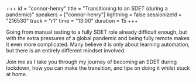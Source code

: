 +++
id = "connor-henry"
title = "Transitioning to an SDET (during a pandemic)"
speakers = ["connor-henry"]
lightning = false
sessionizeId = "216530"
track = "r1"
time = "13:00"
duration = 15
+++

Going from manual testing to a fully SDET role already difficult enough, but with the extra pressures of a global pandemic and being fully remote makes it even more complicated. Many believe it is only about learning automation, but there is an entirely different mindset involved. 

Join me as I take you through my journey of becoming an SDET during lockdown, how you can make the transition, and tips on doing it whilst stuck at home. 